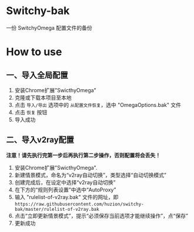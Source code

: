 # Switchy-bak
一份 SwitchyOmega 配置文件的备份

# How to use
## 一、导入全局配置
1. 安装Chrome扩展"SwicthyOmega"
2. 克隆或下载本项目至本地
3. 点击 `导入/导出` 选项中的 `从配置文件恢复`，选中 "OmegaOptions.bak" 文件
4. 点击 `恢复` 按钮
5. 导入成功

## 二、导入v2ray配置

**注意！请先执行完第一步后再执行第二步操作，否则配置将会丢失！**

1. 安装Chrome扩展"SwicthyOmega".
2. 新建情景模式，命名为“v2ray自动切换”，类型选择“自动切换模式”
3. 创建完成后，在设定中选择“v2ray自动切换”
4. 在下方的“规则列表设置”中选中“AutoProxy”
5. 输入 "rulelist-of-v2ray.bak" 文件的网址，即 `https://raw.githubusercontent.com/huzion/switchy-bak/master/rulelist-of-v2ray.bak`
6. 点击“立即更新情景模式”，提示“必须保存当前选项才能继续操作”，点“保存”
7. 更新成功